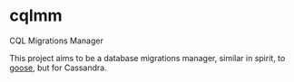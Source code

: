 cqlmm
=====

CQL Migrations Manager

This project aims to be a database migrations manager, similar in spirit,
to [goose](https://bitbucket.org/liamstask/goose), but for Cassandra.

